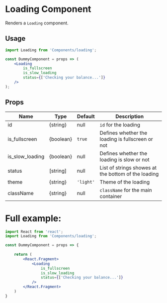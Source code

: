 # Loading Component

Renders a `Loading` component.



## Usage

```jsx
import Loading from 'Components/loading';

const DummyComponent = props => (
    <Loading
        is_fullscreen
        is_slow_loading
        status={['Checking your balance...']}
    />
);
```

## Props

| Name             | Type               | Default     | Description                                         |
| ---------------- | ------------------ | ----------- | --------------------------------------------------- |
| id               | {string}           | null        | `id` for the loading                                |
| is_fullscreen    | {boolean}          | `true`      | Defines whether the loading is fullscreen or not    |
| is\_slow\_loading| {boolean}          | null        | Defines whether the loading is slow or not          |
| status           | [string]           | null        | List of strings showes at the bottom of the loading |
| theme            | {string}           | `'light'`   | Theme of the loading                                |
| className        | {string}           | null        | `className` for the main container                  |


# Full example:

```jsx
import React from 'react';
import Loading from 'Components/loading';

const DummyComponent = props => {
    
    return (
        <React.Fragment>
            <Loading
                is_fullscreen
                is_slow_loading
                status={['Checking your balance...']}
            />
        </React.Fragment>
    )
}
```